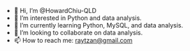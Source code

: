 - 👋 Hi, I’m @HowardChiu-QLD
- 👀 I’m interested in Python and data analysis.
- 🌱 I’m currently learning Python, MySQL, and data analysis.
- 💞️ I’m looking to collaborate on data analysis.
- 📫 How to reach me: raytzan@gmail.com

<!---
HowardChiu-QLD/HowardChiu-QLD is a ✨ special ✨ repository because its `README.md` (this file) appears on your GitHub profile.
You can click the Preview link to take a look at your changes.
--->
